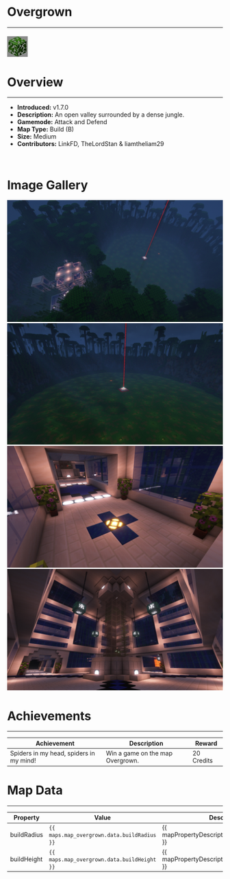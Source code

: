 # Overgrown

---

#### ![overgrownicon](../assets/icons/overgrown-icon.jpg)

# Overview

---

- **Introduced:** v1.7.0
- **Description:** An open valley surrounded by a dense jungle.
- **Gamemode:** Attack and Defend
- **Map Type:** Build (B)
- **Size:** Medium
- **Contributors:** LinkFD, TheLordStan & liamtheliam29

<br />

# Image Gallery

![Overgrown - Overview](../assets/maps/overgrown/overgrown-overview.jpg)
![Overgrown - Beacon](../assets/maps/overgrown/overgrown-beacon.jpg)
![Overgrown - Attacker Spawn](../assets/maps/overgrown/overgrown-spawn.jpg)
![Overgrown - Inside Attacker Spawn](../assets/maps/overgrown/overgrown-spawn1.jpg)

# Achievements

---

| Achievement                             | Description                      | Reward     |
| --------------------------------------- | -------------------------------- | ---------- |
| Spiders in my head, spiders in my mind! | Win a game on the map Overgrown. | 20 Credits |

# Map Data

---

| Property    | Value                                       | Description                                       |
| ----------- | ------------------------------------------- | ------------------------------------------------- |
| buildRadius | `{{ maps.map_overgrown.data.buildRadius }}` | {{ mapPropertyDescriptions.buildRadius.classic }} |
| buildHeight | `{{ maps.map_overgrown.data.buildHeight }}` | {{ mapPropertyDescriptions.buildHeight.classic }} |
